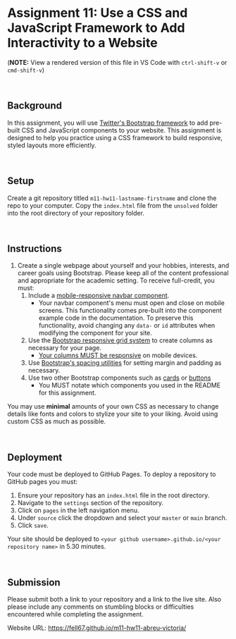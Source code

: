 # Assignment 11: Use a CSS and JavaScript Framework to Add Interactivity to a Website

(**NOTE:** View a rendered version of this file in VS Code with `ctrl-shift-v` or `cmd-shift-v`)

&nbsp;
## Background

In this assignment, you will use [Twitter's Bootstrap framework](https://getbootstrap.com/docs/5.3/getting-started/introduction/) to add pre-built CSS and JavaScript components to your website. This assignment is designed to help you practice using a CSS framework to build responsive, styled layouts more efficiently.

&nbsp;
## Setup

Create a git repository titled `m11-hw11-lastname-firstname` and clone the repo to your computer. Copy the `index.html` file from the `unsolved` folder into the root directory of your repository folder.

&nbsp;
## Instructions

1. Create a single webpage about yourself and your hobbies, interests, and career goals using Bootstrap. Please keep all of the content professional and appropriate for the academic setting. To receive full-credit, you must:
    1. Include a [mobile-responsive navbar component](https://getbootstrap.com/docs/5.3/components/navbar/).
        * Your navbar component's menu must open and close on mobile screens. This functionality comes pre-built into the component example code in the documentation. To preserve this functionality, avoid changing any `data-` or `id` attributes when modifying the component for your site. 
    1. Use the [Bootstrap responsive grid system](https://getbootstrap.com/docs/5.3/layout/grid/) to create columns as necessary for your page.
        * [Your columns MUST be responsive](https://getbootstrap.com/docs/5.3/layout/grid/#responsive-classes) on mobile devices.
    1. Use [Bootstrap's spacing utilities](https://getbootstrap.com/docs/5.3/utilities/spacing/) for setting margin and padding as necessary.
    1. Use two other Bootstrap components such as [cards](https://getbootstrap.com/docs/5.3/components/card/) or [buttons](https://getbootstrap.com/docs/5.3/components/buttons/)
        * You MUST notate which components you used in the README for this assignment.

You may use **minimal** amounts of your own CSS as necessary to change details like fonts and colors to stylize your site to your liking. Avoid using custom CSS as much as possible.

&nbsp;
## Deployment

Your code must be deployed to GitHub Pages. To deploy a repository to GitHub pages you must:

1. Ensure your repository has an `index.html` file in the root directory.
1. Navigate to the `settings` section of the repository.
1. Click on `pages` in the left navigation menu.
1. Under `source` click the dropdown and select your `master` or `main` branch.
1. Click `save`.

Your site should be deployed to `<your github username>.github.io/<your repository name>` in 5.30 minutes.

&nbsp;
## Submission

Please submit both a link to your repository and a link to the live site. Also please include any comments on stumbling blocks or difficulties encountered while completing the assignment.

Website URL: https://fell67.github.io/m11-hw11-abreu-victoria/
